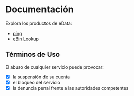 # Documentación

Explora los productos de eData:

- [ping](products/ping.md) 
- [eBin Lookup](products/ebinlookup.md)


## Términos de Uso

El abuso de cualquier servicio puede provocar:

* [x] la suspensión de su cuenta
* [x] el bloqueo del servicio
* [x] la denuncia penal frente a las autoridades competentes